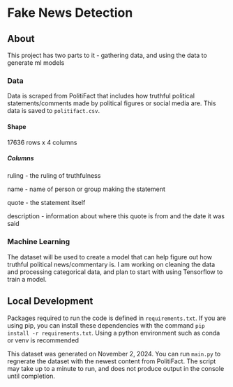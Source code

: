 # Fake News Detection

## About
This project has two parts to it - gathering data, and using the data to generate ml models

### Data
Data is scraped from PolitiFact that includes how truthful political statements/comments made by political figures or social media are. This data is saved to `politifact.csv`.

#### Shape

17636 rows x 4 columns

##### Columns

ruling - the ruling of truthfulness

name - name of person or group making the statement

quote - the statement itself

description - information about where this quote is from and the date it was said

### Machine Learning
The dataset will be used to create a model that can help figure out how truthful political news/commentary is. I am working on cleaning the data and processing categorical data, and plan to start with using Tensorflow to train a model.

## Local Development
Packages required to run the code is defined in `requirements.txt`. 
If you are using pip, you can install these dependencies with the command `pip install -r requirements.txt`. Using a python environment such as conda or venv is recommended

This dataset was generated on November 2, 2024. You can run `main.py` to regnerate the dataset with the newest content from PolitiFact. The script may take up to a minute to run, and does not produce output in the console until completion.
